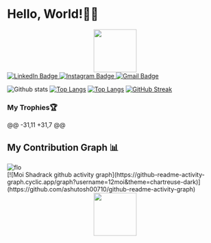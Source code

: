  # Hello, World!:man_technologist:
 
<div id="header" align="center">
  <img src="https://media.giphy.com/media/HwBlFQZFcAoUcPHZdX/giphy.gif" width="100"/>
</div>
<div id="badges">
  
  <a href="https://www.linkedin.com/in/moishadrack/">
    <img src="https://img.shields.io/badge/LinkedIn-blue?&logo=linkedin&logoColor=highcontrast" alt="LinkedIn Badge"/>
  </a>
  <a href="https://www.instagram.com/](https://www.instagram.com/sharmmosha.i?i=bkcop7mp3425&utm_content=jtfjj3r)">
    <img src="https://img.shields.io/badge/-Instagram-red?color=white&logo=instagram&logoColor=highcontrast" alt="Instagram Badge"/>
  </a>
  <a href="https://mail.google.com/mail/u/0/#inbox/moishadrack@gmail.com">
    <img src="https://img.shields.io/badge/Gmail-D14836?&logo=gmail&logoColor=white" alt="Gmail Badge"/>
  </a>
  
</div>
<img src="https://komarev.com/ghpvc/?username=12moi&style=compact-square&color=blue" align="center" alt=""/>

![Github stats](https://github-readme-stats.vercel.app/api?&username=Florence-wangui&repo=12moi&theme=highcontrast&show_icons=true&count_private=true)
[![Top Langs](https://github-readme-stats.vercel.app/api/top-langs/?username=12moi&langs_count=20&layout=compact&theme=vision-friendly-dark)](https://github.com/anuraghazra/github-readme-stats)
[![Top Langs](https://github-readme-stats.vercel.app/api/top-langs/?username=12moi&langs_count=20&layout=compact&theme=vision-friendly-dark&count_private=true)](https://github.com/anuraghazra/github-readme-stats)
[![GitHub Streak](https://streak-stats.demolab.com/?user=12moi&theme=highcontrast)](https://git.io/streak-stats)

### My Trophies🏆 <!--My Trophies-->
@@ -31,11 +31,7 @@

## My Contribution Graph :bar_chart:

<p>
  <img align="left" src="https://activity-graph.herokuapp.com/graph?username=12moi&theme=chartreuse-dark&count_private=true" alt="flo" />
</p>
&nbsp;
<br />
[![Moi Shadrack github activity graph](https://github-readme-activity-graph.cyclic.app/graph?username=12moi&theme=chartreuse-dark)](https://github.com/ashutosh00710/github-readme-activity-graph)

<div id="header" align="center">
  <img src="https://media.giphy.com/media/HwBlFQZFcAoUcPHZdX/giphy.gif" width="100"/>
</div>
